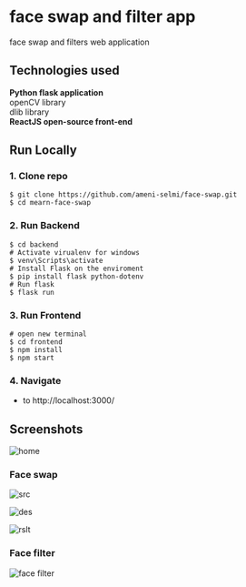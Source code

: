 # face swap and filter app
face swap and filters web application
## Technologies used 
<b>Python flask application</b></br>
 openCV library </br>
 dlib library </br>
<b>ReactJS open-source front-end </b></br>

## Run Locally

### 1. Clone repo

```
$ git clone https://github.com/ameni-selmi/face-swap.git
$ cd mearn-face-swap
```

### 2. Run Backend

```
$ cd backend
# Activate virualenv for windows
$ venv\Scripts\activate
# Install Flask on the enviroment
$ pip install flask python-dotenv
# Run flask
$ flask run
```

### 3. Run Frontend

```
# open new terminal
$ cd frontend
$ npm install
$ npm start
```

### 4. Navigate 

- to http://localhost:3000/
## Screenshots
![home](https://user-images.githubusercontent.com/53795935/170878760-557e411a-04b6-4d54-854a-6bdad2382d1a.PNG)
### Face swap
![src](https://user-images.githubusercontent.com/53795935/170878774-19d0693c-6d72-475c-bc5e-d3fe18d4fa96.PNG)

![des](https://user-images.githubusercontent.com/53795935/170878659-a5b4c70b-9ce5-4409-9dec-52d9d632ff5a.PNG)

![rslt](https://user-images.githubusercontent.com/53795935/170878785-f9f94597-c04f-4590-bb8c-30af955e7765.PNG)
### Face filter
![face filter](https://user-images.githubusercontent.com/53795935/170878790-37618253-3668-428c-ab58-4caf471f001b.PNG)
